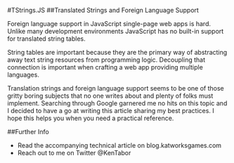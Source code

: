 #TStrings.JS
##Translated Strings and Foreign Language Support

Foreign language support in JavaScript single-page web apps is hard.
Unlike many development environments JavaScript has no built-in support
for translated string tables.

String tables are important because they are the primary way of
abstracting away text string resources from programming logic.
Decoupling that connection is important when crafting a web app
providing multiple languages.

Translation strings and foreign language support seems to be one of
those gritty boring subjects that no one writes about and plenty of
folks must implement. Searching through Google garnered me no hits
on this topic and I decided to have a go at writing this article
sharing my best practices. I hope this helps you when you need a
practical reference.

##Further Info
* Read the accompanying technical article on blog.katworksgames.com
* Reach out to me on Twitter @KenTabor
